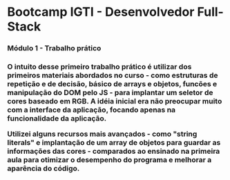 <h1>Bootcamp IGTI - Desenvolvedor Full-Stack</h1>

<h3 style="backgroundColor='cyan'">Módulo 1 - Trabalho prático<h3>

<p>O intuito desse primeiro trabalho prático é utilizar dos primeiros materiais abordados no curso - como estruturas de repetição e de decisão, básico de arrays e objetos, funcões e manipulação do DOM pelo JS - para implantar um seletor de cores baseado em RGB.
A idéia inicial era não preocupar muito com a interface da aplicação, focando apenas na funcionalidade da aplicação.

Utilizei alguns recursos mais avançados - como "string literals" e implantação de um array de objetos para guardar as informações das cores - comparados ao ensinado na primeira aula para otimizar o desempenho do programa e melhorar a aparência do código.
</p>
